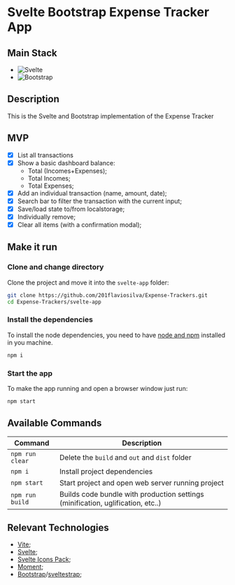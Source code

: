 # Svelte Bootstrap Expense Tracker App

## Main Stack

- ![Svelte](https://img.shields.io/badge/svelte-%23f1413d.svg?style=for-the-badge&logo=svelte&logoColor=white)
- ![Bootstrap](https://img.shields.io/badge/bootstrap-%238511FA.svg?style=for-the-badge&logo=bootstrap&logoColor=white)

## Description

This is the Svelte and Bootstrap implementation of the Expense Tracker

## MVP

- [X] List all transactions
- [X] Show a basic dashboard balance:
  - Total (Incomes+Expenses);
  - Total Incomes;
  - Total Expenses;
- [X] Add an individual transaction (name, amount, date);
- [X] Search bar to filter the transaction with the current input;
- [X] Save/load state to/from localstorage;
- [X] Individually remove;
- [X] Clear all items (with a confirmation modal);

## Make it run

### Clone and change directory

Clone the project and move it into the `svelte-app` folder:

```sh
git clone https://github.com/201flaviosilva/Expense-Trackers.git
cd Expense-Trackers/svelte-app
```

### Install the dependencies

To install the node dependencies, you need to have [node and npm](https://nodejs.org) installed in you machine.

```sh
npm i
```

### Start the app

To make the app running and open a browser window just run:

```sh
npm start
```

## Available Commands

| Command         | Description                                                                     |
| --------------- | ------------------------------------------------------------------------------- |
| `npm run clear` | Delete the `build` and `out` and `dist` folder                                  |
| `npm i`         | Install project dependencies                                                    |
| `npm start`     | Start project and open web server running project                               |
| `npm run build` | Builds code bundle with production settings (minification, uglification, etc..) |


## Relevant Technologies

- [Vite](https://vitejs.dev/);
- [Svelte](https://svelte.dev/);
- [Svelte Icons Pack](https://leshak.github.io/svelte-icons-pack);
- [Moment](https://momentjs.com/);
- [Bootstrap](https://getbootstrap.com/)/[sveltestrap](https://sveltestrap.js.org/);
